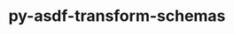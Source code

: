 ---
title: "py-asdf-transform-schemas"
layout: cache
categories: [package, develop]
meta: {"compilers": ["none"], "num_specs": 1, "num_specs_by_stack": {"hep": 1, "root": 1}, "oss": ["ubuntu22.04"], "platforms": ["linux"], "stacks": ["hep", "root"], "targets": ["x86_64_v3"], "versions": ["0.5.0"]}
spec_details: [{"compiler": "none", "hash": "cdyq2oqui74lcetqxwnfg3cacisdivwo", "os": "ubuntu22.04", "platform": "linux", "size": "-", "stacks": ["hep", "root"], "target": "x86_64_v3", "variants": ["build_system=python_pip"], "versions": ["0.5.0"]}]
---